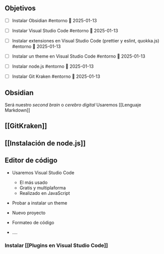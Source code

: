 
## Objetivos

- [ ] Instalar Obsidian #entorno 📅 2025-01-13 
- [ ] Instalar  Visual Studio Code #entorno 📅 2025-01-13 
- [ ] Instalar extensiones en Visual Studio Code (prettier  y eslint, quokka.js) #entorno 📅 2025-01-13 
- [ ] Instalar un theme en Visual Studio Code #entorno 📅 2025-01-13 
- [ ] Instalar node.js #entorno 📅 2025-01-13 
- [ ] Instalar Git Kraken #entorno 📅 2025-01-13 
 

## Obsidian
Será nuestro *second brain* o *cerebro digital*
Usaremos [[Lenguaje Markdown]]

## [[GitKraken]]

## [[Instalación de node.js]]


## Editor de código

- Usaremos Visual Studio Code
	- El más usado
	- Gratis  y  multiplaforma
	- Realizado en JavaScript

- Probar a instalar un theme
- Nuevo proyecto
- Formateo de código
- ....

### Instalar [[Plugins en Visual Studio Code]]



